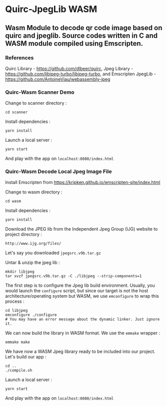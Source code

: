 # Quirc-JpegLib WASM
## Wasm Module to decode qr code image based on quirc and jpeglib. Source codes written in C and WASM module compiled using Emscripten.

### References
Quirc Library - https://github.com/dlbeer/quirc,
Jpeg Library - https://github.com/libjpeg-turbo/libjpeg-turbo, and 
Emscripten JpegLib - https://github.com/AntoineViau/webassembly-jpeg
 
### Quirc-Wasm Scanner Demo
Change to scanner directory : 

    cd scanner

Install dependencies : 

    yarn install 

Launch a local server : 

    yarn start

And play with the app on `localhost:8080/index.html`

### Quirc-Wasm Decode Local Jpeg Image File
Install Emscripten from https://kripken.github.io/emscripten-site/index.html  

Change to wasm directory : 

    cd wasm

Install dependencies : 

    yarn install 

Download the JPEG lib from the Independent Jpeg Group (IJG) website to project directory :

    http://www.ijg.org/files/

Let's say you downloaded `jpegsrc.v9b.tar.gz`

Untar & unzip the jpeg lib : 

    mkdir libjpeg
    tar xvzf jpegsrc.v9b.tar.gz -C ./libjpeg --strip-components=1

The first step is to configure the Jpeg lib build environment. Usually, you would launch the `configure` script, but since our target is not the host architecture/operating system but WASM, we use `emconfigure` to wrap this process : 

    cd libjpeg
    emconfigure ./configure
    # You may have an error message about the dynamic linker. Just ignore it.

We can now build the library in WASM format. We use the `emmake` wrapper : 
    
    emmake make

We have now a WASM Jpeg library ready to be included into our project.  
Let's build our app :

    cd ..
    ./compile.sh

Launch a local server : 

    yarn start

And play with the app on `localhost:8080/index.html`

